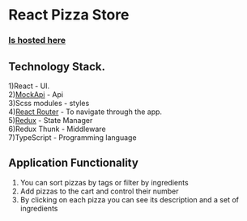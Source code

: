 # React Pizza Store
### [Is hosted here](https://stalwart-bubblegum-9e8603.netlify.app/)

## Technology Stack.
1)React - UI. \
2)[MockApi](https://mockapi.io/) - Api \
3)Scss modules - styles \
4)[React Router](https://reactrouter.com/en/main) - To navigate through the app.\
5)[Redux](https://es.redux.js.org/) - State Manager \
6)Redux Thunk - Middleware \
7)TypeScript - Programming language

## Application Functionality
1) You can sort pizzas by tags or filter by ingredients
2) Add pizzas to the cart and control their number
3) By clicking on each pizza you can see its description and a set of ingredients

